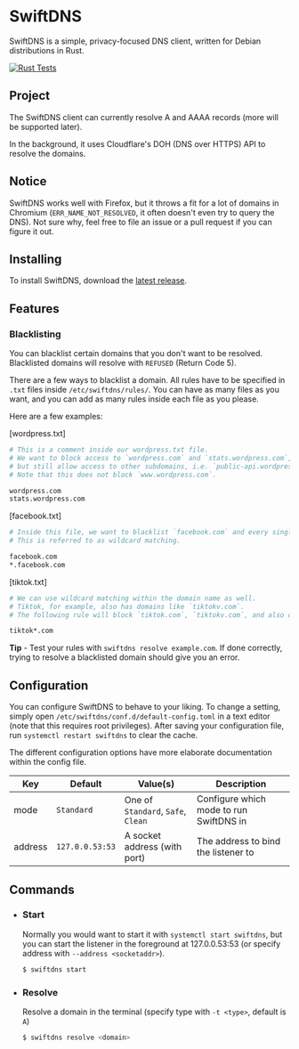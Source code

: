 # SwiftDNS

SwiftDNS is a simple, privacy-focused DNS client, written for Debian distributions in Rust.

[![Rust Tests](../../actions/workflows/test.yml/badge.svg)](../../actions/workflows/test.yml/badge.svg)

## Project

The SwiftDNS client can currently resolve A and AAAA records (more will be supported later).

In the background, it uses Cloudflare's DOH (DNS over HTTPS) API to resolve the domains.

## Notice

SwiftDNS works well with Firefox, but it throws a fit for a lot of domains in Chromium (`ERR_NAME_NOT_RESOLVED`, it often doesn't even try to query the DNS). Not sure why, feel free to file an issue or a pull request if you can figure it out.

## Installing

To install SwiftDNS, download the [latest release](https://github.com/chris9740/swiftdns/releases/latest).

## Features

### Blacklisting

You can blacklist certain domains that you don't want to be resolved. Blacklisted domains will resolve with `REFUSED` (Return Code 5).

There are a few ways to blacklist a domain. All rules have to be specified in `.txt` files inside `/etc/swiftdns/rules/`. You can have as many files as you want, and you can add as many rules inside each file as you please.

Here are a few examples:

[wordpress.txt]

```sh
# This is a comment inside our wordpress.txt file.
# We want to block access to `wordpress.com` and `stats.wordpress.com`,
# but still allow access to other subdomains, i.e. `public-api.wordpress.com` and the like.
# Note that this does not block `www.wordpress.com`.

wordpress.com
stats.wordpress.com
```

[facebook.txt]

```sh
# Inside this file, we want to blacklist `facebook.com` and every single one of it's subdomains.
# This is referred to as wildcard matching.

facebook.com
*.facebook.com
```

[tiktok.txt]

```sh
# We can use wildcard matching within the domain name as well.
# Tiktok, for example, also has domains like `tiktokv.com`.
# The following rule will block `tiktok.com`, `tiktokv.com`, and also other domains like `tiktokcdn.com`.

tiktok*.com
```

**Tip** - Test your rules with `swiftdns resolve example.com`. If done correctly, trying to resolve a blacklisted domain should give you an error.

## Configuration

You can configure SwiftDNS to behave to your liking. To change a setting, simply open `/etc/swiftdns/conf.d/default-config.toml` in a text editor (note that this requires root privileges). After saving your configuration file, run `systemctl restart swiftdns` to clear the cache.

The different configuration options have more elaborate documentation within the config file.

| Key     | Default         | Value(s)                           | Description                             |
| ------- | --------------- | ---------------------------------- | --------------------------------------- |
| mode    | `Standard`      | One of `Standard`, `Safe`, `Clean` | Configure which mode to run SwiftDNS in |
| address | `127.0.0.53:53` | A socket address (with port)       | The address to bind the listener to     |

## Commands

-   ### Start

    Normally you would want to start it with `systemctl start swiftdns`, but you can start the listener in the foreground at 127.0.0.53:53 (or specify address with `--address <socketaddr>`).

    ```bash
    $ swiftdns start
    ```

-   ### Resolve

    Resolve a domain in the terminal (specify type with `-t <type>`, default is `A`)

    ```bash
    $ swiftdns resolve <domain>
    ```
